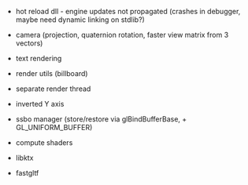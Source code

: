 * hot reload dll - engine updates not propagated (crashes in debugger, maybe need dynamic linking on stdlib?)
* camera (projection, quaternion rotation, faster view matrix from 3 vectors)
* text rendering
* render utils (billboard)

* separate render thread
* inverted Y axis
* ssbo manager (store/restore via glBindBufferBase, + GL_UNIFORM_BUFFER)
* compute shaders
* libktx
* fastgltf

